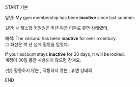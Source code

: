 START
기본

앞면:
My gym membership has been **inactive** since last summer.

뒷면:
내 헬스장 회원권은 작년 여름 이후로 휴면 상태였어.

해석:
The volcano has been **inactive** for over a century.  
그 화산은 백 년 넘게 활동을 멈췄다.  

If your account stays **inactive** for 30 days, it will be locked.  
계정이 30일 동안 사용되지 않으면 잠겨요.  

{형} 활동하지 않는 , 작동하지 않는 , 휴면 상태의
<!--ID: 1749293616251-->
END